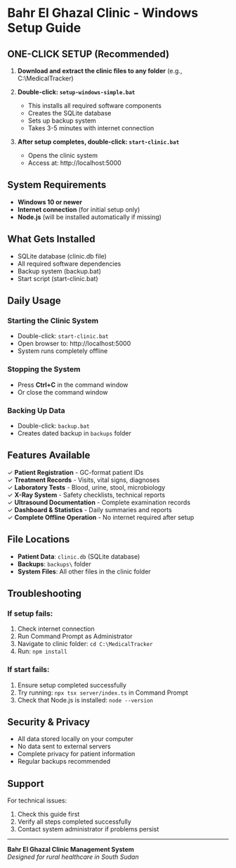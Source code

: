 # Bahr El Ghazal Clinic - Windows Setup Guide

## ONE-CLICK SETUP (Recommended)

1. **Download and extract the clinic files to any folder** (e.g., C:\MedicalTracker)

2. **Double-click: `setup-windows-simple.bat`**
   - This installs all required software components
   - Creates the SQLite database
   - Sets up backup system
   - Takes 3-5 minutes with internet connection

3. **After setup completes, double-click: `start-clinic.bat`**
   - Opens the clinic system
   - Access at: http://localhost:5000

## System Requirements

- **Windows 10 or newer**
- **Internet connection** (for initial setup only)
- **Node.js** (will be installed automatically if missing)

## What Gets Installed

- SQLite database (clinic.db file)
- All required software dependencies
- Backup system (backup.bat)
- Start script (start-clinic.bat)

## Daily Usage

### Starting the Clinic System
- Double-click: `start-clinic.bat`
- Open browser to: http://localhost:5000
- System runs completely offline

### Stopping the System
- Press **Ctrl+C** in the command window
- Or close the command window

### Backing Up Data
- Double-click: `backup.bat`
- Creates dated backup in `backups` folder

## Features Available

✓ **Patient Registration** - GC-format patient IDs  
✓ **Treatment Records** - Visits, vital signs, diagnoses  
✓ **Laboratory Tests** - Blood, urine, stool, microbiology  
✓ **X-Ray System** - Safety checklists, technical reports  
✓ **Ultrasound Documentation** - Complete examination records  
✓ **Dashboard & Statistics** - Daily summaries and reports  
✓ **Complete Offline Operation** - No internet required after setup  

## File Locations

- **Patient Data**: `clinic.db` (SQLite database)
- **Backups**: `backups\` folder
- **System Files**: All other files in the clinic folder

## Troubleshooting

### If setup fails:
1. Check internet connection
2. Run Command Prompt as Administrator
3. Navigate to clinic folder: `cd C:\MedicalTracker`
4. Run: `npm install`

### If start fails:
1. Ensure setup completed successfully
2. Try running: `npx tsx server/index.ts` in Command Prompt
3. Check that Node.js is installed: `node --version`

## Security & Privacy

- All data stored locally on your computer
- No data sent to external servers
- Complete privacy for patient information
- Regular backups recommended

## Support

For technical issues:
1. Check this guide first
2. Verify all steps completed successfully
3. Contact system administrator if problems persist

---
**Bahr El Ghazal Clinic Management System**  
*Designed for rural healthcare in South Sudan*